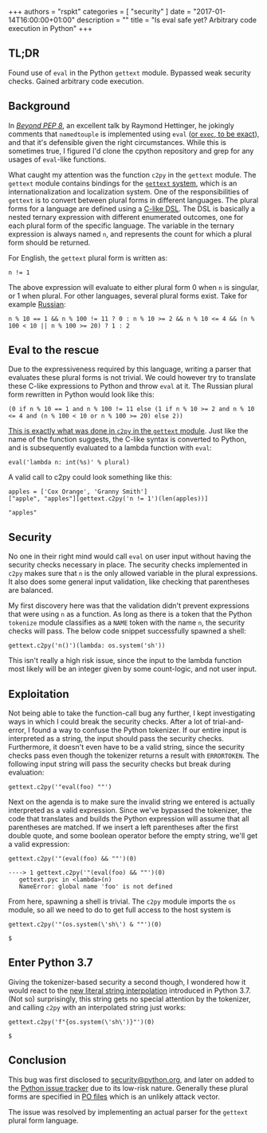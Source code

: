 +++
authors = "rspkt"
categories = [ "security" ]
date = "2017-01-14T16:00:00+01:00"
description = ""
title = "Is eval safe yet? Arbitrary code execution in Python"
+++

TL;DR
-----

Found use of `eval` in the Python `gettext` module. Bypassed weak security
checks. Gained arbitrary code execution.

Background
----------

In [_Beyond PEP 8_](https://youtu.be/wf-BqAjZb8M?t=2917), an excellent talk by
Raymond Hettinger, he jokingly comments that `namedtouple` is implemented using
`eval` ([or `exec`, to be exact](https://github.com/python/cpython/blob/master/Lib/collections/__init__.py#L303)),
and that it's defensible given the right circumstances. While this is sometimes
true, I figured I'd clone the cpython repository and grep for any usages of
`eval`-like functions.

What caught my attention was the function `c2py` in the `gettext` module. The
`gettext` module contains bindings for the [`gettext` system](https://www.gnu.org/software/gettext/),
which is an internationalization and localization system. One of the
responsibilities of `gettext` is to convert between plural forms in different
languages. The plural forms for a language are defined using a
[C-like DSL](https://www.gnu.org/savannah-checkouts/gnu/gettext/manual/html_node/Plural-forms.html).
The DSL is basically a nested ternary expression with different enumerated
outcomes, one for each plural form of the specific language. The variable in the
ternary expression is always named `n`, and represents the count for which a
plural form should be returned.

For English, the `gettext` plural form is written as:

```
n != 1
```

The above expression will evaluate to either plural form 0 when `n` is singular,
or 1 when plural. For other languages, several plural forms exist. Take for
example [Russian](http://docs.translatehouse.org/projects/localization-guide/en/latest/l10n/pluralforms.html):

```
n % 10 == 1 && n % 100 != 11 ? 0 : n % 10 >= 2 && n % 10 <= 4 && (n % 100 < 10 || n % 100 >= 20) ? 1 : 2
```


Eval to the rescue
------------------

Due to the expressiveness required by this language, writing a parser that
evaluates these plural forms is not trivial. We could however try to translate
these C-like expressions to Python and throw `eval` at it. The Russian plural
form rewritten in Python would look like this:

```
(0 if n % 10 == 1 and n % 100 != 11 else (1 if n % 10 >= 2 and n % 10 <= 4 and (n % 100 < 10 or n % 100 >= 20) else 2))
```

[This is exactly what was done in `c2py` in the `gettext` module](https://github.com/python/cpython/blob/69f0c06c3965ace34ccc8b9a932a8bfd842a52da/Lib/gettext.py#L63).
Just like the name of the function suggests, the C-like syntax is converted to
Python, and is subsequently evaluated to a lambda function with `eval`:

```
eval('lambda n: int(%s)' % plural)
```

A valid call to c2py could look something like this:

```
apples = ['Cox Orange', 'Granny Smith']
["apple", "apples"][gettext.c2py('n != 1')(len(apples))]

"apples"
```


Security
--------

No one in their right mind would call `eval` on user input without having the
security checks necessary in place. The security checks implemented in `c2py`
makes sure that `n` is the only allowed variable in the plural expressions. It
also does some general input validation, like checking that parentheses are
balanced.

My first discovery here was that the validation didn't prevent expressions
that were using `n` as a function. As long as there is a token that the Python
`tokenize` module classifies as a `NAME` token with the name `n`, the security
checks will pass. The below code snippet successfully spawned a shell:

```
gettext.c2py('n()')(lambda: os.system('sh'))
```

This isn't really a high risk issue, since the input to the lambda function
most likely will be an integer given by some count-logic, and not user input.


Exploitation
------------

Not being able to take the function-call bug any further, I kept investigating
ways in which I could break the security checks. After a lot of trial-and-error,
I found a way to confuse the Python tokenizer. If our entire input is
interpreted as a string, the input should pass the security checks. Furthermore,
it doesn't even have to be a valid string, since the security checks pass even
though the tokenizer returns a result with `ERRORTOKEN`. The following input
string will pass the security checks but break during evaluation:

```
gettext.c2py('"eval(foo) ""')
```

Next on the agenda is to make sure the invalid string we entered is actually
interpreted as a valid expression. Since we've bypassed the tokenizer, the
code that translates and builds the Python expression will assume that all
parentheses are matched. If we insert a left parentheses after the first double
quote, and some boolean operator before the empty string, we'll get a valid
expression:

```
gettext.c2py('"(eval(foo) && ""')(0)

----> 1 gettext.c2py('"(eval(foo) && ""')(0)
   gettext.pyc in <lambda>(n)
   NameError: global name 'foo' is not defined
```

From here, spawning a shell is trivial. The `c2py` module imports the `os`
module, so all we need to do to get full access to the host system is

```
gettext.c2py('"(os.system(\'sh\') & ""')(0)

$
```


Enter Python 3.7
----------------

Giving the tokenizer-based security a second though, I wondered how it would
react to the [new literal string interpolation](https://www.python.org/dev/peps/pep-0498/)
introduced in Python 3.7. (Not so) surprisingly, this string gets no special
attention by the tokenizer, and calling `c2py` with an interpolated string just
works:

```
gettext.c2py('f"{os.system(\'sh\')}"')(0)

$
```


Conclusion
----------

This bug was first disclosed to security@python.org, and later on added to the
[Python issue tracker](http://bugs.python.org/issue28563) due to its low-risk
nature. Generally these plural forms are specified in
[PO files](https://www.gnu.org/software/gettext/manual/html_node/PO-Files.html)
which is an unlikely attack vector.

The issue was resolved by implementing an actual parser for the `gettext` plural
form language.
